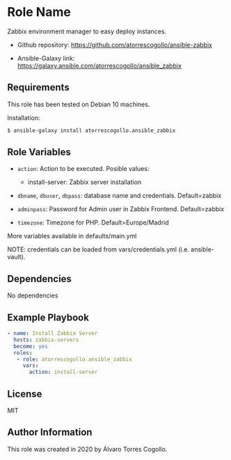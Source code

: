Role Name
=========

Zabbix environment manager to easy deploy instances.

- Github repository: https://github.com/atorrescogollo/ansible-zabbix

- Ansible-Galaxy link: https://galaxy.ansible.com/atorrescogollo/ansible_zabbix

Requirements
------------

This role has been tested on Debian 10 machines.

Installation:
```bash
$ ansible-galaxy install atorrescogollo.ansible_zabbix
```

Role Variables
--------------

- `action`: Action to be executed. Posible values:
  - install-server: Zabbix server installation

- `dbname`, `dbuser`, `dbpass`: database name and credentials. Default=zabbix
- `adminpass`: Password for Admin user in Zabbix Frontend. Default=zabbix
- `timezone`: Timezone for PHP. Default=Europe/Madrid

More variables available in defaults/main.yml

NOTE: credentials can be loaded from vars/credentials.yml (i.e. ansible-vault).

Dependencies
------------

No dependencies

Example Playbook
----------------
```yml
- name: Install Zabbix Server
  hosts: zabbix-servers
  become: yes
  roles:
   - role: atorrescogollo.ansible_zabbix
     vars:
       action: install-server
```

License
-------

MIT

Author Information
------------------
This role was created in 2020 by Álvaro Torres Cogollo.

